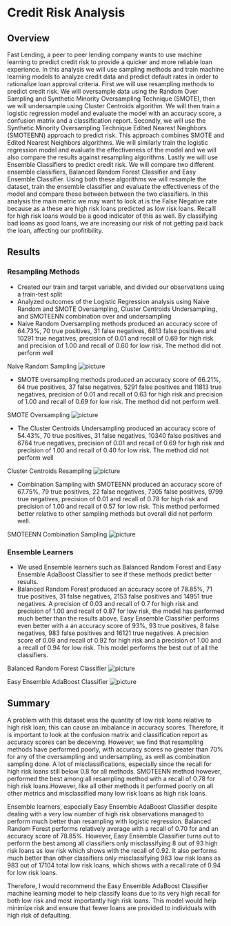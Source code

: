 # Credit Risk Analysis

## Overview 

Fast Lending, a peer to peer lending company wants to use machine learning to predict credit risk to provide a quicker and more reliable loan experience. In this analysis we will use sampling methods and train machine learning models to analyze credit data and predict default rates in order to rationalize loan approval criteria. First we will use resampling methods to predict credit risk. We will oversample data using the Random Over Sampling and Synthetic Minority Oversampling Technique (SMOTE), then we will undersample using Cluster Centroids algorithm. We will then train a logistic regression model and evaluate the model with an accuracy score, a confusion matrix and a classification report. Secondly, we will use the Synthetic Minority Oversampling Technique Edited Nearest Neighbors (SMOTEENN) approach to predict risk. This approach combines SMOTE and Edited Nearest Neighbors algorithms. We will similarly train the logistic regression model and evaluate the effectiveness of the model and we will also compare the results against resampling algorithms. Lastly we will use Ensemble Classifiers to predict credit risk. We will compare two different ensemble classifiers, Balanced Random Forest Classifier and Easy Ensemble Classifier. Using both these algorithms we will resample the dataset, train the ensemble classifier and evaluate the effectiveness of the model and compare these between between the two classifiers. In this analysis the main metric we may want to look at is the False Negative rate because as a these are high risk loans predicted as low risk loans. Recalll for high risk loans would be a good indicator of this as well. By classifying bad loans as good loans, we are increasing our risk of not getting paid back the loan, affecting our profitibility.

## Results 

### Resampling Methods 

* Created our train and target variable, and divided our observations using a train-test split
* Analyzed outcomes of the Logistic Regression analysis using Naive Random and SMOTE Oversampling, Cluster Centroids Undersampling, and SMOTEENN combination over and undersampling 
* Naive Random Oversampling methods produced an accuracy score of 64.73%, 70 true positives, 31 false negatives, 6813 false positives and 10291 true negatives, precision of 0.01 and recall of 0.69 for high risk and precision of 1.00 and recall of 0.60 for low risk. The method did not perform well

Naive Random Sampling 
![picture](Images/Naive_Random_Sampling.PNG)

* SMOTE oversampling methods produced an accuracy score of 66.21%, 64 true positives, 37 false negatives, 5291 false positives and 11813 true negatives, precision of 0.01 and recall of 0.63 for high risk and precision of 1.00 and recall of 0.69 for low risk. The method did not perform well.

SMOTE Oversampling 
![picture](Images/SMOTE_Oversampling.PNG)

* The Cluster Centroids Undersampling produced an accuracy score of 54.43%, 70 true positives, 31 false negatives, 10340 false positives and 6764 true negatives, precision of 0.01 and recall of 0.69 for high risk and precision of 1.00 and recall of 0.40 for low risk. The method did not perform well

Cluster Centroids Resampling
![picture](Images/Cluster_Centroids_resampling.PNG)

* Combination Sampling with SMOTEENN produced an accuracy score of 67.75%, 79 true positives, 22 false negatives, 7305 false positives, 9799 true negatives, precision of 0.01 and recall of 0.78 for high risk and precision of 1.00 and recall of 0.57 for low risk. This method performed better relative to other sampling methods but overall did not perform well.

SMOTEENN Combination Sampling 
![picture](Images/SMOTEENN.PNG)

### Ensemble Learners 

* We used Ensemble learners such as Balanced Random Forest and Easy Ensemble AdaBoost Classifier to see if these methods predict better results. 
* Balanced Random Forest produced an accuracy score of 78.85%, 71 true positives, 31 false negatives, 2153 false positives and 14951 true negatives. A precision of 0.03 and recall of 0.7 for high risk and precision of 1.00 and recall of 0.87 for low risk, the model has performed much better than the results above. Easy Ensemble Classifier performs even better with a an accuracy score of 93%, 93 true positives, 8 false negatives, 983 false positives and 16121 true negatives. A precision score of 0.09 and recall of 0.92 for high risk and a precision of 1.00 and a recall of 0.94 for low risk. This model performs the best out of all the classifiers. 

Balanced Random Forest Classifier
![picture](Images/brf_classifier.PNG)

Easy Ensemble AdaBoost Classifier 
![picture](Images/ee_classifier.PNG)

## Summary 

A problem with this dataset was the quantity of low risk loans relative to high risk loan, this can cause an imbalance in accuracy scores. Therefore, it is important to look at the confusion matrix and classification report as accuracy scores can be deceiving. However, we find that resampling methods have performed poorly, with accuracy scores no greater than 70% for any of the oversampling and undersampling, as well as combination sampling done. A lot of misclassifications, especially since the recall for high risk loans still below 0.8 for all methods. SMOTEENN method however, performed the best among all resampling method with a recall of 0.78 for high risk loans.However, like all other methods it performed poorly on all other metrics and misclassified many low risk loans as high risk loans. 

Ensemble learners, especially Easy Ensemble AdaBoost Classifier despite dealing with a very low number of high risk observations managed to perform much better than resampling with logistic regression. Balanced Random Forest performs relatively average with a recall of 0.70 for and an accuracy score of 78.85%. However, Easy Ensemble Classifier turns out to perform the best among all classifiers only misclassifying 8 out of 93 high risk loans as low risk which shows with the recall of 0.92. It also performs much better than other classifiers only misclassifying 983 low risk loans as 983 out of 17104 total low risk loans, which shows with a recall rate of 0.94 for low risk loans. 

Therefore, I would recommend the Easy Ensemble AdaBoost Classifier machine learning model to help classify loans due to its very high recall for both low risk and most importantly high risk loans. This model would help minimize risk and ensure that fewer loans are provided to individuals with high risk of defaulting. 
